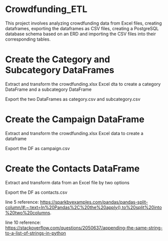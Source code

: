 # Crowdfunding_ETL
This project involves analyzing crowdfunding data from Excel files, creating dataframes, exporting the dataframes as CSV files, creating a PostgreSQL database schema based on an ERD and importing the CSV files into their corresponding tables.

# Create the Category and Subcategory DataFrames
Extract and transform the crowdfunding.xlsx Excel dta to create a category DataFrame and a subcategory DataFrame

Export the two DataFrames as category.csv and subcategory.csv

# Create the Campaign DataFrame
Extract and transform the crowdfunding.xlsx Excel data to create a dataframe

Export the DF as campaign.csv

# Create the Contacts DataFrame
Extract and transform data from an Excel file by two options

Export the DF as contacts.csv

line 5 reference: https://sparkbyexamples.com/pandas/pandas-split-column/#:~:text=In%20Pandas%2C%20the%20apply(),to%20split%20into%20two%20columns.

line 10 reference: https://stackoverflow.com/questions/2050637/appending-the-same-string-to-a-list-of-strings-in-python
